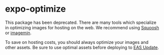 # expo-optimize

This package has been deprecated. There are many tools which specialize in optimizing images for hosting on the web. We recommend using [Squoosh](https://squoosh.app/) or [imagemin](https://github.com/imagemin/imagemin-cli).

To save on hosting costs, you should always optimize your images and other assets. Be sure to use optimal assets before deploying to [EAS Update](https://docs.expo.dev/eas-update/).
